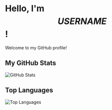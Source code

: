 # Hello, I'm $$USERNAME$$!

Welcome to my GitHub profile!

## My GitHub Stats

![GitHub Stats](https://github-readme-stats.vercel.app/api?username=$$USERNAME$$&show_icons=true&theme=radical)

## Top Languages

![Top Languages](https://github-readme-stats.vercel.app/api/top-langs/?username=$$USERNAME$$&layout=compact&theme=radical)
